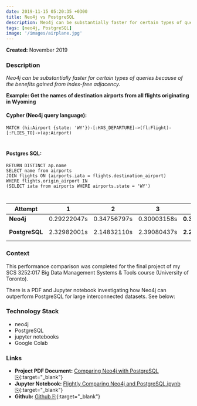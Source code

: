 ```yaml
---
date: 2019-11-15 05:20:35 +0300
title: Neo4j vs PostgreSQL
description: Neo4j can be substantially faster for certain types of queries because of the benefits gained from index-free adjacency
tags: [neo4j, PostgreSQL]
image: '/images/airplane.jpg'
---
```


**Created:** November 2019

### Description

*Neo4j can be substantially faster for certain types of queries because of the benefits gained from index-free adjacency.*

**Example: Get the names of destination airports from all flights originating in Wyoming**

#### Cypher (Neo4j query language):

```
MATCH (hi:Airport {state: 'WY'})-[:HAS_DEPARTURE]->(fl:Flight)-[:FLIES_TO]->(ap:Airport)
```
<div style="margin-bottom: 40px"></div>

#### Postgres SQL:

```
RETURN DISTINCT ap.name
SELECT name from airports
JOIN flights ON (airports.iata = flights.destination_airport)
WHERE flights.origin_airport IN
(SELECT iata from airports WHERE airports.state = 'WY')
```

<div style="margin-bottom: 40px"></div>

| Attempt | 1 | 2 | 3 | Average | Logo |
| ----------- | ----------- | ----------- | ----------- | ----------- | ---|
| **Neo4j** | 0.29222047s | 0.34756797s | 0.30003158s |  **0.32918392s** |  ![neo4j](/images/neo4j.png) |
| **PostgreSQL** | 2.32982001s | 2.14832110s | 2.39080437s | **2.29873976s** | ![PostgreSQL](/images/postgresql.jpg) |

### Context

This performance comparison was completed for the final project of my SCS 3252:017 Big Data Management Systems & Tools course (University of Toronto). 

There is a PDF and Jupyter notebook investigating how Neo4j can outperform PostgreSQL for large interconnected datasets. See below:

### Technology Stack
- neo4j
- PostgreSQL
- jupyter notebooks
- Google Colab

### Links
- **Project PDF Document:** [Comparing Neo4j with PostgreSQL ⎘](https://github.com/kcarmonamurphy/flightly/blob/master/Big%20Data%20Course_%20Comparing%20Neo4j%20with%20PostgreSQL.pdf){:target="_blank"}
- **Jupyter Notebook:** [Flightly Comparing Neo4j and PostgreSQL.ipynb
 ⎘](https://github.com/kcarmonamurphy/flightly/blob/master/Flightly%20Comparing%20Neo4j%20and%20PostgreSQL.ipynb){:target="_blank"}
- **Github:** [Github ⎘](https://github.com/kcarmonamurphy/flightly){:target="_blank"}


